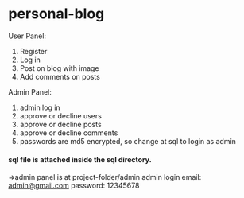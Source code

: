 # personal-blog

User Panel:

1.  Register
2.  Log in
3.  Post on blog with image
4.  Add comments on posts

Admin Panel:

1.  admin log in
2.  approve or decline users
3.  approve or decline posts
4.  approve or decline comments
5.  passwords are md5 encrypted, so change at sql to login as admin

#### sql file is attached inside the sql directory.

=>admin panel is at project-folder/admin
admin login
email: admin@gmail.com
password: 12345678
